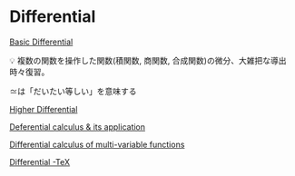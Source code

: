 # Differential

[Basic Differential](Differential%20359bdf00e9354724b6aa1d74df9913a5/Basic%20Differential%2074a7f33609c14abba57c72bf7cfd86ab.md)

<aside>
💡 複数の関数を操作した関数(積関数, 商関数, 合成関数)の微分、大雑把な導出時々復習。

</aside>

≃は「だいたい等しい」を意味する

[Higher Differential](Differential%20359bdf00e9354724b6aa1d74df9913a5/Higher%20Differential%20f39627c270a8435485aaa58e421f410e.md)

[Deferential calculus & its application](Differential%20359bdf00e9354724b6aa1d74df9913a5/Deferential%20calculus%20&%20its%20application%204acad6a6015c4000a6b815e5371294b3.md)

[Differential calculus of multi-variable functions](Differential%20359bdf00e9354724b6aa1d74df9913a5/Differential%20calculus%20of%20multi-variable%20functions%20cc3930969b594b6694bab071dfc84dd3.md)

[](Differential%20359bdf00e9354724b6aa1d74df9913a5/Untitled%2013050db864f54dfb8cc0e4b7b8eefaed.md)

[Differential -TeX](Differential%20359bdf00e9354724b6aa1d74df9913a5/Differential%20-TeX%203a8cb2422b4e435195faa69367317c4c.md)